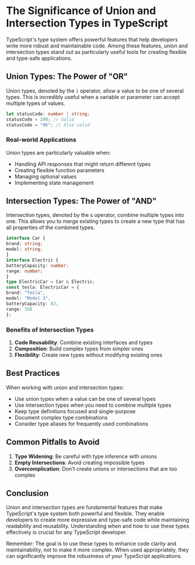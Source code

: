 # The Significance of Union and Intersection Types in TypeScript

TypeScript's type system offers powerful features that help developers write more robust and maintainable code. Among these features, union and intersection types stand out as particularly useful tools for creating flexible and type-safe applications.

## Union Types: The Power of "OR"

Union types, denoted by the `|` operator, allow a value to be one of several types. This is incredibly useful when a variable or parameter can accept multiple types of values.

```typescript
let statusCode: number | string;
statusCode = 200; // Valid
statusCode = "OK"; // Also valid
```

### Real-world Applications

Union types are particularly valuable when:
- Handling API responses that might return different types
- Creating flexible function parameters
- Managing optional values
- Implementing state management

## Intersection Types: The Power of "AND"

Intersection types, denoted by the `&` operator, combine multiple types into one. This allows you to merge existing types to create a new type that has all properties of the combined types.


```typescript
interface Car {
brand: string;
model: string;
}
interface Electric {
batteryCapacity: number;
range: number;
}
type ElectricCar = Car & Electric;
const tesla: ElectricCar = {
brand: "Tesla",
model: "Model 3",
batteryCapacity: 82,
range: 358
};
```



### Benefits of Intersection Types

1. **Code Reusability**: Combine existing interfaces and types
2. **Composition**: Build complex types from simpler ones
3. **Flexibility**: Create new types without modifying existing ones

## Best Practices

When working with union and intersection types:
- Use union types when a value can be one of several types
- Use intersection types when you need to combine multiple types
- Keep type definitions focused and single-purpose
- Document complex type combinations
- Consider type aliases for frequently used combinations

## Common Pitfalls to Avoid

1. **Type Widening**: Be careful with type inference with unions
2. **Empty Intersections**: Avoid creating impossible types
3. **Overcomplication**: Don't create unions or intersections that are too complex

## Conclusion

Union and intersection types are fundamental features that make TypeScript's type system both powerful and flexible. They enable developers to create more expressive and type-safe code while maintaining readability and reusability. Understanding when and how to use these types effectively is crucial for any TypeScript developer.

Remember: The goal is to use these types to enhance code clarity and maintainability, not to make it more complex. When used appropriately, they can significantly improve the robustness of your TypeScript applications.



